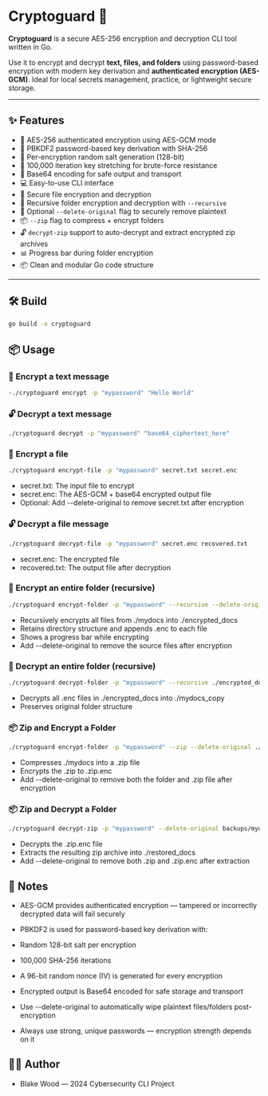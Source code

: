 # Cryptoguard 🔐

**Cryptoguard** is a secure AES-256 encryption and decryption CLI tool written in Go.

Use it to encrypt and decrypt **text, files, and folders** using password-based encryption with modern key derivation and **authenticated encryption (AES-GCM)**. Ideal for local secrets management, practice, or lightweight secure storage.

---

## ✨ Features

- 🔐 AES-256 authenticated encryption using AES-GCM mode
- 🧂 PBKDF2 password-based key derivation with SHA-256
- 🔑 Per-encryption random salt generation (128-bit)
- 🔁 100,000 iteration key stretching for brute-force resistance
- 🧾 Base64 encoding for safe output and transport
- 💻 Easy-to-use CLI interface
- 📁 Secure file encryption and decryption
- 📂 Recursive folder encryption and decryption with `--recursive`
- 🧼 Optional `--delete-original` flag to securely remove plaintext
- 📦 `--zip` flag to compress + encrypt folders
- 🔓 `decrypt-zip` support to auto-decrypt and extract encrypted zip archives
- 📊 Progress bar during folder encryption
- 📦 Clean and modular Go code structure

---

## 🛠️ Build

```bash
go build -o cryptoguard
```
## 📦 Usage

### 🔐 Encrypt a text message
```bash
-./cryptoguard encrypt -p "mypassword" "Hello World"
```

### 🔓 Decrypt a text message
```bash
./cryptoguard decrypt -p "mypassword" "base64_ciphertext_here"
```

### 📁 Encrypt a file
```bash
./cryptoguard encrypt-file -p "mypassword" secret.txt secret.enc
```
- secret.txt: The input file to encrypt
- secret.enc: The AES-GCM + base64 encrypted output file
- Optional: Add --delete-original to remove secret.txt after encryption

### 🔓 Decrypt a file message
```bash
./cryptoguard decrypt-file -p "mypassword" secret.enc recovered.txt
```
- secret.enc: The encrypted file
- recovered.txt: The output file after decryption

### 📂 Encrypt an entire folder (recursive)
```bash
./cryptoguard encrypt-folder -p "mypassword" --recursive --delete-original ./mydocs ./encrypted_docs
```
- Recursively encrypts all files from ./mydocs into ./encrypted_docs
- Retains directory structure and appends .enc to each file
- Shows a progress bar while encrypting
- Add --delete-original to remove the source files after encryption

### 📁 Decrypt an entire folder (recursive)
```bash
./cryptoguard decrypt-folder -p "mypassword" --recursive ./encrypted_docs ./mydocs_copy
```
- Decrypts all .enc files in ./encrypted_docs into ./mydocs_copy
- Preserves original folder structure

### 📦 Zip and Encrypt a Folder
```bash
./cryptoguard encrypt-folder -p "mypassword" --zip --delete-original ./mydocs ./backups
```
- Compresses ./mydocs into a .zip file
- Encrypts the .zip to .zip.enc
- Add --delete-original to remove both the folder and .zip file after encryption

### 📦 Zip and Decrypt a Folder
```bash
./cryptoguard decrypt-zip -p "mypassword" --delete-original backups/mydocs.zip.enc ./restored_docs
```
- Decrypts the .zip.enc file
- Extracts the resulting zip archive into ./restored_docs
- Add --delete-original to remove both .zip and .zip.enc after extraction

## 📌 Notes

- AES-GCM provides authenticated encryption — tampered or incorrectly decrypted data will fail securely

- PBKDF2 is used for password-based key derivation with:

- Random 128-bit salt per encryption

- 100,000 SHA-256 iterations

- A 96-bit random nonce (IV) is generated for every encryption

- Encrypted output is Base64 encoded for safe storage and transport

- Use --delete-original to automatically wipe plaintext files/folders post-encryption

- Always use strong, unique passwords — encryption strength depends on it



## 🧑‍💻 Author
- Blake Wood — 2024 Cybersecurity CLI Project
